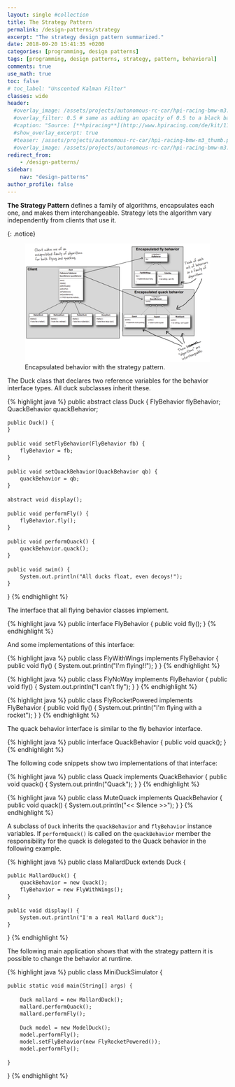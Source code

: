 ```yaml
---
layout: single #collection
title: The Strategy Pattern
permalink: /design-patterns/strategy
excerpt: "The strategy design pattern summarized."
date: 2018-09-20 15:41:35 +0200
categories: [programming, design patterns]
tags: [programming, design patterns, strategy, pattern, behavioral]
comments: true
use_math: true
toc: false
# toc_label: "Unscented Kalman Filter"
classes: wide
header:
  #overlay_image: /assets/projects/autonomous-rc-car/hpi-racing-bmw-m3.png
  #overlay_filter: 0.5 # same as adding an opacity of 0.5 to a black background
  #caption: "Source: [**hpiracing**](http://www.hpiracing.com/de/kit/114343)"
  #show_overlay_excerpt: true
  #teaser: /assets/projects/autonomous-rc-car/hpi-racing-bmw-m3_thumb.png
  #overlay_image: /assets/projects/autonomous-rc-car/hpi-racing-bmw-m3.png
redirect_from:
    - /design-patterns/
sidebar:
    nav: "design-patterns"
author_profile: false
---
```


<p>
<b>The Strategy Pattern</b> defines a family of algorithms,
encapsulates each one, and makes them interchangeable.
Strategy lets the algorithm vary independently from
clients that use it.
</p>
{: .notice}

<figure>
    <a href="/assets/pages/design-patterns/strategy-pattern.png"><img src="/assets/pages/design-patterns/strategy-pattern.png"></a>
    <figcaption>Encapsulated behavior with the strategy pattern.</figcaption>
</figure>


The Duck class that declares two reference variables for the behavior interface types.
All duck subclasses inherit these.

{% highlight java %}
public abstract class Duck {
	FlyBehavior flyBehavior;
	QuackBehavior quackBehavior;

	public Duck() {
	}

	public void setFlyBehavior(FlyBehavior fb) {
		flyBehavior = fb;
	}

	public void setQuackBehavior(QuackBehavior qb) {
		quackBehavior = qb;
	}

	abstract void display();

	public void performFly() {
		flyBehavior.fly();
	}

	public void performQuack() {
		quackBehavior.quack();
	}

	public void swim() {
		System.out.println("All ducks float, even decoys!");
	}
}
{% endhighlight %}


The interface that all flying behavior classes implement.

{% highlight java %}
public interface FlyBehavior {
	public void fly();
}
{% endhighlight %}

And some implementations of this interface:

{% highlight java %}
public class FlyWithWings implements FlyBehavior {
	public void fly() {
		System.out.println("I'm flying!!");
	}
}
{% endhighlight %}

{% highlight java %}
public class FlyNoWay implements FlyBehavior {
	public void fly() {
		System.out.println("I can't fly");
	}
}
{% endhighlight %}

{% highlight java %}
public class FlyRocketPowered implements FlyBehavior {
	public void fly() {
		System.out.println("I'm flying with a rocket");
	}
}
{% endhighlight %}

The quack behavior interface is similar to the fly behavior interface.

{% highlight java %}
public interface QuackBehavior {
	public void quack();
}
{% endhighlight %}

The following code snippets show two implementations of that interface:

{% highlight java %}
public class Quack implements QuackBehavior {
	public void quack() {
		System.out.println("Quack");
	}
}
{% endhighlight %}

{% highlight java %}
public class MuteQuack implements QuackBehavior {
	public void quack() {
		System.out.println("<< Silence >>");
	}
}
{% endhighlight %}

A subclass of `Duck` inherits the `quackBehavior` and `flyBehavior` instance variables.
If `performQuack()` is called on the `quackBehavior` member the responsibility for the quack
is delegated to the Quack behavior in the following example.

{% highlight java %}
public class MallardDuck extends Duck {

	public MallardDuck() {
		quackBehavior = new Quack();
		flyBehavior = new FlyWithWings();
	}

	public void display() {
		System.out.println("I'm a real Mallard duck");
	}
}
{% endhighlight %}


The following main application shows that with the strategy pattern it is
possible to change the behavior at runtime.

{% highlight java %}
public class MiniDuckSimulator {

	public static void main(String[] args) {

		Duck mallard = new MallardDuck();
		mallard.performQuack();
		mallard.performFly();

		Duck model = new ModelDuck();
		model.performFly();
		model.setFlyBehavior(new FlyRocketPowered());
		model.performFly();

	}
}
{% endhighlight %}
